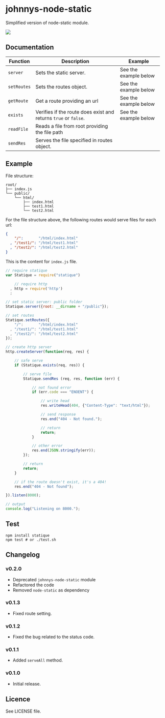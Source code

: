 johnnys-node-static
===================

Simplified version of node-static module.

![](https://nodei.co/npm/statique.png)

## Documentation

<table>
  <thead>
    <tr>
      <th>Function</th>
      <th>Description</th>
      <th>Example</th>
    </tr>
  </thead>
  <tbody>
    <tr>
      <td><code>server</code></td>
      <td>Sets the static server.</td>
      <td>See the example below</td>
    </tr>
    <tr>
      <td><code>setRoutes</code></td>
      <td>Sets the routes object.</td>
      <td>See the example below</td>
    </tr>
    <tr>
      <td><code>getRoute</code></td>
      <td>Get a route providing an url</td>
      <td>See the example below</td>
    </tr>
    <tr>
      <td><code>exists</code></td>
      <td>Verifies if the route does exist and returns <code>true</code> or <code>false</code>.</td>
      <td>See the example below</td>
    </tr>
    <tr>
      <td><code>readFile</code></td>
      <td>Reads a file from root providing the file path</td>
      <td></td>
    </tr>
    <tr>
      <td><code>sendRes</code></td>
      <td>Serves the file specified in routes object.</td>
      <td></td>
    </tr>
  </tbody>
</table>

## Example

File structure:
```
root/
├── index.js
└── public/
    └── html/
        ├── index.html
        ├── test1.html
        └── test2.html
```

For the file structure above, the following routes would serve files for each url:

```JSON
{
    "/":       "/html/index.html"
  , "/test1/": "/html/test1.html"
  , "/test2/": "/html/test2.html"
}
```

This is the content for `index.js` file.

```js
// require statique
var Statique = require("statique")

    // require http
  , http = require('http')
  ;

// set static server: public folder
Statique.server({root: __dirname + "/public"});

// set routes
Statique.setRoutes({
    "/":       "/html/index.html"
  , "/test1/": "/html/test1.html"
  , "/test2/": "/html/test2.html"
});

// create http server
http.createServer(function(req, res) {

    // safe serve
    if (Statique.exists(req, res)) {

        // serve file
        Statique.sendRes (req, res, function (err) {

            // not found error
            if (err.code === "ENOENT") {

                // write head
                res.writeHead(404, {"Content-Type": "text/html"});

                // send response
                res.end("404 - Not found.");

                // return
                return;
            }

            // other error
            res.end(JSON.stringify(err));
        });

        // return
        return;
    }

    // if the route doesn't exist, it's a 404!
    res.end("404 - Not found");

}).listen(8000);

// output
console.log("Listening on 8000.");
```

## Test

```
npm install statique
npm test # or ./test.sh
```

## Changelog

### v0.2.0
 - Deprecated `johnnys-node-static` module
 - Refactored the code
 - Removed `node-static` as dependency

### v0.1.3
 - Fixed route setting.

### v0.1.2
 - Fixed the bug related to the status code.

### v0.1.1
 - Added `serveAll` method.

### v0.1.0
 - Initial release.

## Licence
See LICENSE file.
